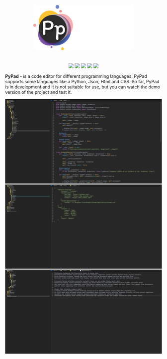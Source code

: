 <p align="center">
  <img src="assets/icons/system_icons/Logo PyPad.png">
</p>

<h1></h1>
<p align="center">

  <img src="https://img.shields.io/badge/version-v0.1_alpha-green">
  <img src="https://img.shields.io/github/license/chebupelka8/PyPad-v.2">
  <img src="https://img.shields.io/github/commit-activity/t/chebupelka8/PyPad-v.2"> 
  <img src="https://img.shields.io/github/stars/chebupelka8/PyPad-v.2">
  <img src="https://img.shields.io/github/watchers/chebupelka8/PyPad-v.2">
  
</p>


<b>PyPad</b> - is a code editor for different programming languages. PyPad supports some languages like a Python, Json, Html and CSS. So far, PyPad is in development and it is not suitable for use, but you can watch the demo version of the project and test it.

<p align="center">

  <img src="pypad_screenshots/1.png">
  <img src="pypad_screenshots/2.png">
  <img src="pypad_screenshots/3.png">
  
</p>

